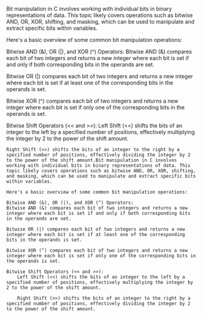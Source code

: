 Bit manipulation in C involves working with individual bits in binary representations of data. This topic likely covers operations such as bitwise AND, OR, XOR, shifting, and masking, which can be used to manipulate and extract specific bits within variables.

Here's a basic overview of some common bit manipulation operations:

Bitwise AND (&), OR (|), and XOR (^) Operators:
Bitwise AND (&) compares each bit of two integers and returns a new integer where each bit is set if and only if both corresponding bits in the operands are set.

Bitwise OR (|) compares each bit of two integers and returns a new integer where each bit is set if at least one of the corresponding bits in the operands is set.

Bitwise XOR (^) compares each bit of two integers and returns a new integer where each bit is set if only one of the corresponding bits in the operands is set.

Bitwise Shift Operators (<< and >>):
	Left Shift (<<) shifts the bits of an integer to the left by a specified number of positions, effectively multiplying the integer by 2 to the power of the shift amount.

	Right Shift (>>) shifts the bits of an integer to the right by a specified number of positions, effectively dividing the integer by 2 to the power of the shift amount.Bit manipulation in C involves working with individual bits in binary representations of data. This topic likely covers operations such as bitwise AND, OR, XOR, shifting, and masking, which can be used to manipulate and extract specific bits within variables.

	Here's a basic overview of some common bit manipulation operations:

	Bitwise AND (&), OR (|), and XOR (^) Operators:
	Bitwise AND (&) compares each bit of two integers and returns a new integer where each bit is set if and only if both corresponding bits in the operands are set.

	Bitwise OR (|) compares each bit of two integers and returns a new integer where each bit is set if at least one of the corresponding bits in the operands is set.

	Bitwise XOR (^) compares each bit of two integers and returns a new integer where each bit is set if only one of the corresponding bits in the operands is set.

	Bitwise Shift Operators (<< and >>):
		Left Shift (<<) shifts the bits of an integer to the left by a specified number of positions, effectively multiplying the integer by 2 to the power of the shift amount.

		Right Shift (>>) shifts the bits of an integer to the right by a specified number of positions, effectively dividing the integer by 2 to the power of the shift amount.
